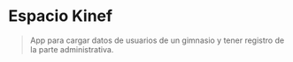 # Espacio Kinef

> App para cargar datos de usuarios de un gimnasio y tener registro de la parte administrativa.